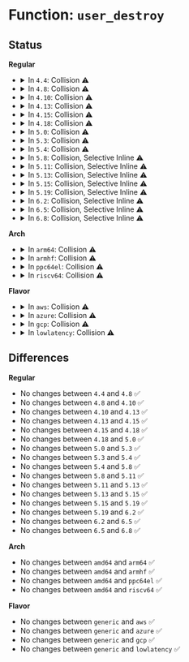 # Function: <code>user_destroy</code>

## Status
<b>Regular</b>
<ul>
<li>
<details>
<summary>In <code>4.4</code>: Collision ⚠️</summary>

```c
void user_destroy(struct key *key);
```

**Collision:** Static-Global Collision

**Inline:** No

**Transformation:** False

**Instances:**

```
In security/keys/user_defined.c (ffffffff81335700)
Location: security/keys/user_defined.c:162
Inline: False
```
```
In security/selinux/ss/policydb.c (ffffffff81350460)
Location: security/selinux/ss/policydb.c:706
Inline: False
Direct callers:
  - security/selinux/ss/policydb.c:user_read
```
**Symbols:**

```
ffffffff81350460-ffffffff813504a8: user_destroy (STB_LOCAL)
ffffffff81335700-ffffffff81335717: user_destroy (STB_GLOBAL)
```
</details>
</li>
<li>
<details>
<summary>In <code>4.8</code>: Collision ⚠️</summary>

```c
void user_destroy(struct key *key);
```

**Collision:** Static-Global Collision

**Inline:** No

**Transformation:** False

**Instances:**

```
In security/keys/user_defined.c (ffffffff8136a680)
Location: security/keys/user_defined.c:142
Inline: False
```
```
In security/selinux/ss/policydb.c (ffffffff813864a0)
Location: security/selinux/ss/policydb.c:706
Inline: False
Direct callers:
  - security/selinux/ss/policydb.c:user_read
```
**Symbols:**

```
ffffffff813864a0-ffffffff813864e8: user_destroy (STB_LOCAL)
ffffffff8136a680-ffffffff8136a697: user_destroy (STB_GLOBAL)
```
</details>
</li>
<li>
<details>
<summary>In <code>4.10</code>: Collision ⚠️</summary>

```c
void user_destroy(struct key *key);
```

**Collision:** Static-Global Collision

**Inline:** No

**Transformation:** False

**Instances:**

```
In security/keys/user_defined.c (ffffffff81380e90)
Location: security/keys/user_defined.c:142
Inline: False
```
```
In security/selinux/ss/policydb.c (ffffffff8139cf30)
Location: security/selinux/ss/policydb.c:706
Inline: False
Direct callers:
  - security/selinux/ss/policydb.c:user_read
```
**Symbols:**

```
ffffffff8139cf30-ffffffff8139cf78: user_destroy (STB_LOCAL)
ffffffff81380e90-ffffffff81380ea7: user_destroy (STB_GLOBAL)
```
</details>
</li>
<li>
<details>
<summary>In <code>4.13</code>: Collision ⚠️</summary>

```c
void user_destroy(struct key *key);
```

**Collision:** Static-Global Collision

**Inline:** No

**Transformation:** False

**Instances:**

```
In security/keys/user_defined.c (ffffffff81394cd0)
Location: security/keys/user_defined.c:150
Inline: False
```
```
In security/selinux/ss/policydb.c (ffffffff813b3680)
Location: security/selinux/ss/policydb.c:710
Inline: False
Direct callers:
  - security/selinux/ss/policydb.c:user_read
```
**Symbols:**

```
ffffffff813b3680-ffffffff813b36c8: user_destroy (STB_LOCAL)
ffffffff81394cd0-ffffffff81394ce7: user_destroy (STB_GLOBAL)
```
</details>
</li>
<li>
<details>
<summary>In <code>4.15</code>: Collision ⚠️</summary>

```c
void user_destroy(struct key *key);
```

**Collision:** Static-Global Collision

**Inline:** No

**Transformation:** False

**Instances:**

```
In security/keys/user_defined.c (ffffffff813ba410)
Location: security/keys/user_defined.c:150
Inline: False
```
```
In security/selinux/ss/policydb.c (ffffffff813d97d0)
Location: security/selinux/ss/policydb.c:710
Inline: False
Direct callers:
  - security/selinux/ss/policydb.c:user_read
```
**Symbols:**

```
ffffffff813d97d0-ffffffff813d9818: user_destroy (STB_LOCAL)
ffffffff813ba410-ffffffff813ba427: user_destroy (STB_GLOBAL)
```
</details>
</li>
<li>
<details>
<summary>In <code>4.18</code>: Collision ⚠️</summary>

```c
void user_destroy(struct key *key);
```

**Collision:** Static-Global Collision

**Inline:** No

**Transformation:** False

**Instances:**

```
In security/keys/user_defined.c (ffffffff813eb120)
Location: security/keys/user_defined.c:150
Inline: False
```
```
In security/selinux/ss/policydb.c (ffffffff81409d80)
Location: security/selinux/ss/policydb.c:710
Inline: False
Direct callers:
  - security/selinux/ss/policydb.c:user_read
```
**Symbols:**

```
ffffffff81409d80-ffffffff81409dc8: user_destroy (STB_LOCAL)
ffffffff813eb120-ffffffff813eb137: user_destroy (STB_GLOBAL)
```
</details>
</li>
<li>
<details>
<summary>In <code>5.0</code>: Collision ⚠️</summary>

```c
void user_destroy(struct key *key);
```

**Collision:** Static-Global Collision

**Inline:** No

**Transformation:** False

**Instances:**

```
In security/keys/user_defined.c (ffffffff81405b70)
Location: security/keys/user_defined.c:150
Inline: False
```
```
In security/selinux/ss/policydb.c (ffffffff81426070)
Location: security/selinux/ss/policydb.c:712
Inline: False
Direct callers:
  - security/selinux/ss/policydb.c:user_read
```
**Symbols:**

```
ffffffff81426070-ffffffff814260b8: user_destroy (STB_LOCAL)
ffffffff81405b70-ffffffff81405b87: user_destroy (STB_GLOBAL)
```
</details>
</li>
<li>
<details>
<summary>In <code>5.3</code>: Collision ⚠️</summary>

```c
void user_destroy(struct key *key);
```

**Collision:** Static-Global Collision

**Inline:** No

**Transformation:** False

**Instances:**

```
In security/keys/user_defined.c (ffffffff81432c90)
Location: security/keys/user_defined.c:146
Inline: False
```
```
In security/selinux/ss/policydb.c (ffffffff81453c50)
Location: security/selinux/ss/policydb.c:673
Inline: False
Direct callers:
  - security/selinux/ss/policydb.c:user_read
```
**Symbols:**

```
ffffffff81453c50-ffffffff81453c9e: user_destroy (STB_LOCAL)
ffffffff81432c90-ffffffff81432ca7: user_destroy (STB_GLOBAL)
```
</details>
</li>
<li>
<details>
<summary>In <code>5.4</code>: Collision ⚠️</summary>

```c
void user_destroy(struct key *key);
```

**Collision:** Static-Global Collision

**Inline:** No

**Transformation:** False

**Instances:**

```
In security/keys/user_defined.c (ffffffff8144ca00)
Location: security/keys/user_defined.c:146
Inline: False
```
```
In security/selinux/ss/policydb.c (ffffffff8146d9f0)
Location: security/selinux/ss/policydb.c:282
Inline: False
Direct callers:
  - security/selinux/ss/policydb.c:user_read
```
**Symbols:**

```
ffffffff8146d9f0-ffffffff8146da3e: user_destroy (STB_LOCAL)
ffffffff8144ca00-ffffffff8144ca17: user_destroy (STB_GLOBAL)
```
</details>
</li>
<li>
<details>
<summary>In <code>5.8</code>: Collision, Selective Inline ⚠️</summary>

```c
void user_destroy(struct key *key);
```

**Collision:** Static-Global Collision

**Inline:** Selective

**Transformation:** False

**Instances:**

```
In security/keys/user_defined.c (ffffffff8149eb30)
Location: security/keys/user_defined.c:146
Inline: False
```
```
In security/selinux/ss/policydb.c (ffffffff814c3de4)
Location: security/selinux/ss/policydb.c:281
Inline: True
Inline callers:
  - security/selinux/ss/policydb.c:user_read
```
**Symbols:**

```
ffffffff814c2170-ffffffff814c21c0: user_destroy (STB_LOCAL)
ffffffff8149eb30-ffffffff8149eb47: user_destroy (STB_GLOBAL)
```
</details>
</li>
<li>
<details>
<summary>In <code>5.11</code>: Collision, Selective Inline ⚠️</summary>

```c
void user_destroy(struct key *key);
```

**Collision:** Static-Global Collision

**Inline:** Selective

**Transformation:** False

**Instances:**

```
In security/keys/user_defined.c (ffffffff814bc610)
Location: security/keys/user_defined.c:146
Inline: False
```
```
In security/selinux/ss/policydb.c (ffffffff814e1734)
Location: security/selinux/ss/policydb.c:281
Inline: True
Inline callers:
  - security/selinux/ss/policydb.c:user_read
```
**Symbols:**

```
ffffffff814dfbf0-ffffffff814dfc40: user_destroy (STB_LOCAL)
ffffffff814bc610-ffffffff814bc627: user_destroy (STB_GLOBAL)
```
</details>
</li>
<li>
<details>
<summary>In <code>5.13</code>: Collision, Selective Inline ⚠️</summary>

```c
void user_destroy(struct key *key);
```

**Collision:** Static-Global Collision

**Inline:** Selective

**Transformation:** False

**Instances:**

```
In security/keys/user_defined.c (ffffffff814c24d0)
Location: security/keys/user_defined.c:146
Inline: False
```
```
In security/selinux/ss/policydb.c (ffffffff814e7a97)
Location: security/selinux/ss/policydb.c:281
Inline: True
Inline callers:
  - security/selinux/ss/policydb.c:user_read
```
**Symbols:**

```
ffffffff814e64b0-ffffffff814e6500: user_destroy (STB_LOCAL)
ffffffff814c24d0-ffffffff814c24e7: user_destroy (STB_GLOBAL)
```
</details>
</li>
<li>
<details>
<summary>In <code>5.15</code>: Collision, Selective Inline ⚠️</summary>

```c
void user_destroy(struct key *key);
```

**Collision:** Static-Global Collision

**Inline:** Selective

**Transformation:** False

**Instances:**

```
In security/keys/user_defined.c (ffffffff8151aec0)
Location: security/keys/user_defined.c:146
Inline: False
```
```
In security/selinux/ss/policydb.c (ffffffff81541327)
Location: security/selinux/ss/policydb.c:281
Inline: True
Inline callers:
  - security/selinux/ss/policydb.c:user_read
```
**Symbols:**

```
ffffffff8153fd40-ffffffff8153fd90: user_destroy (STB_LOCAL)
ffffffff8151aec0-ffffffff8151aed7: user_destroy (STB_GLOBAL)
```
</details>
</li>
<li>
<details>
<summary>In <code>5.19</code>: Collision, Selective Inline ⚠️</summary>

```c
void user_destroy(struct key *key);
```

**Collision:** Static-Global Collision

**Inline:** Selective

**Transformation:** False

**Instances:**

```
In security/keys/user_defined.c (ffffffff815ade30)
Location: security/keys/user_defined.c:146
Inline: False
```
```
In security/selinux/ss/policydb.c (ffffffff815d96d6)
Location: security/selinux/ss/policydb.c:277
Inline: True
Inline callers:
  - security/selinux/ss/policydb.c:user_read
```
**Symbols:**

```
ffffffff815d7d00-ffffffff815d7d53: user_destroy (STB_LOCAL)
ffffffff815ade30-ffffffff815ade4d: user_destroy (STB_GLOBAL)
```
</details>
</li>
<li>
<details>
<summary>In <code>6.2</code>: Collision, Selective Inline ⚠️</summary>

```c
void user_destroy(struct key *key);
```

**Collision:** Static-Global Collision

**Inline:** Selective

**Transformation:** False

**Instances:**

```
In security/keys/user_defined.c (ffffffff81658410)
Location: security/keys/user_defined.c:146
Inline: False
```
```
In security/selinux/ss/policydb.c (ffffffff816884f6)
Location: security/selinux/ss/policydb.c:277
Inline: True
Inline callers:
  - security/selinux/ss/policydb.c:user_read
```
**Symbols:**

```
ffffffff81686360-ffffffff816863b3: user_destroy (STB_LOCAL)
ffffffff81658410-ffffffff8165842d: user_destroy (STB_GLOBAL)
```
</details>
</li>
<li>
<details>
<summary>In <code>6.5</code>: Collision, Selective Inline ⚠️</summary>

```c
void user_destroy(struct key *key);
```

**Collision:** Static-Global Collision

**Inline:** Selective

**Transformation:** False

**Instances:**

```
In security/keys/user_defined.c (ffffffff81690c90)
Location: security/keys/user_defined.c:146
Inline: False
```
```
In security/selinux/ss/policydb.c (ffffffff816c15c6)
Location: security/selinux/ss/policydb.c:277
Inline: True
Inline callers:
  - security/selinux/ss/policydb.c:user_read
```
**Symbols:**

```
ffffffff816be6d0-ffffffff816be723: user_destroy (STB_LOCAL)
ffffffff81690c90-ffffffff81690cad: user_destroy (STB_GLOBAL)
```
</details>
</li>
<li>
<details>
<summary>In <code>6.8</code>: Collision, Selective Inline ⚠️</summary>

```c
void user_destroy(struct key *key);
```

**Collision:** Static-Global Collision

**Inline:** Selective

**Transformation:** False

**Instances:**

```
In security/keys/user_defined.c (ffffffff816cd260)
Location: security/keys/user_defined.c:146
Inline: False
```
```
In security/selinux/ss/policydb.c (ffffffff816fe030)
Location: security/selinux/ss/policydb.c:277
Inline: True
Inline callers:
  - security/selinux/ss/policydb.c:user_read
```
**Symbols:**

```
ffffffff816faf20-ffffffff816faf73: user_destroy (STB_LOCAL)
ffffffff816cd260-ffffffff816cd27d: user_destroy (STB_GLOBAL)
```
</details>
</li>
</ul>
<b>Arch</b>
<ul>
<li>
<details>
<summary>In <code>arm64</code>: Collision ⚠️</summary>

```c
void user_destroy(struct key *key);
```

**Collision:** Static-Global Collision

**Inline:** No

**Transformation:** False

**Instances:**

```
In security/keys/user_defined.c (ffff800010536a78)
Location: security/keys/user_defined.c:146
Inline: False
```
```
In security/selinux/ss/policydb.c (ffff80001055cbc8)
Location: security/selinux/ss/policydb.c:282
Inline: False
Direct callers:
  - security/selinux/ss/policydb.c:user_read
```
**Symbols:**

```
ffff80001055cbc8-ffff80001055cc28: user_destroy (STB_LOCAL)
ffff800010536a78-ffff800010536aa4: user_destroy (STB_GLOBAL)
```
</details>
</li>
<li>
<details>
<summary>In <code>armhf</code>: Collision ⚠️</summary>

```c
void user_destroy(struct key *key);
```

**Collision:** Static-Global Collision

**Inline:** No

**Transformation:** False

**Instances:**

```
In security/keys/user_defined.c (c06edea8)
Location: security/keys/user_defined.c:146
Inline: False
```
```
In security/selinux/ss/policydb.c (c07112b8)
Location: security/selinux/ss/policydb.c:282
Inline: False
Direct callers:
  - security/selinux/ss/policydb.c:user_read
```
**Symbols:**

```
c07112b8-c071130c: user_destroy (STB_LOCAL)
c06edea8-c06edec8: user_destroy (STB_GLOBAL)
```
</details>
</li>
<li>
<details>
<summary>In <code>ppc64el</code>: Collision ⚠️</summary>

```c
void user_destroy(struct key *key);
```

**Collision:** Static-Global Collision

**Inline:** No

**Transformation:** False

**Instances:**

```
In security/keys/user_defined.c (c0000000006854e0)
Location: security/keys/user_defined.c:146
Inline: False
```
```
In security/selinux/ss/policydb.c (c0000000006bc4b0)
Location: security/selinux/ss/policydb.c:282
Inline: False
Direct callers:
  - security/selinux/ss/policydb.c:user_read
```
**Symbols:**

```
c0000000006bc4b0-c0000000006bc538: user_destroy (STB_LOCAL)
c0000000006854e0-c000000000685518: user_destroy (STB_GLOBAL)
```
</details>
</li>
<li>
<details>
<summary>In <code>riscv64</code>: Collision ⚠️</summary>

```c
void user_destroy(struct key *key);
```

**Collision:** Static-Global Collision

**Inline:** No

**Transformation:** False

**Instances:**

```
In security/keys/user_defined.c (ffffffe00039641e)
Location: security/keys/user_defined.c:146
Inline: False
```
```
In security/selinux/ss/policydb.c (ffffffe0003b3840)
Location: security/selinux/ss/policydb.c:282
Inline: False
Direct callers:
  - security/selinux/ss/policydb.c:user_read
```
**Symbols:**

```
ffffffe0003b3840-ffffffe0003b38ae: user_destroy (STB_LOCAL)
ffffffe00039641e-ffffffe000396448: user_destroy (STB_GLOBAL)
```
</details>
</li>
</ul>
<b>Flavor</b>
<ul>
<li>
<details>
<summary>In <code>aws</code>: Collision ⚠️</summary>

```c
void user_destroy(struct key *key);
```

**Collision:** Static-Global Collision

**Inline:** No

**Transformation:** False

**Instances:**

```
In security/keys/user_defined.c (ffffffff81444fe0)
Location: security/keys/user_defined.c:146
Inline: False
```
```
In security/selinux/ss/policydb.c (ffffffff81465fd0)
Location: security/selinux/ss/policydb.c:282
Inline: False
Direct callers:
  - security/selinux/ss/policydb.c:user_read
```
**Symbols:**

```
ffffffff81465fd0-ffffffff8146601e: user_destroy (STB_LOCAL)
ffffffff81444fe0-ffffffff81444ff7: user_destroy (STB_GLOBAL)
```
</details>
</li>
<li>
<details>
<summary>In <code>azure</code>: Collision ⚠️</summary>

```c
void user_destroy(struct key *key);
```

**Collision:** Static-Global Collision

**Inline:** No

**Transformation:** False

**Instances:**

```
In security/keys/user_defined.c (ffffffff81435a30)
Location: security/keys/user_defined.c:146
Inline: False
```
```
In security/selinux/ss/policydb.c (ffffffff81456a00)
Location: security/selinux/ss/policydb.c:282
Inline: False
Direct callers:
  - security/selinux/ss/policydb.c:user_read
```
**Symbols:**

```
ffffffff81456a00-ffffffff81456a4e: user_destroy (STB_LOCAL)
ffffffff81435a30-ffffffff81435a47: user_destroy (STB_GLOBAL)
```
</details>
</li>
<li>
<details>
<summary>In <code>gcp</code>: Collision ⚠️</summary>

```c
void user_destroy(struct key *key);
```

**Collision:** Static-Global Collision

**Inline:** No

**Transformation:** False

**Instances:**

```
In security/keys/user_defined.c (ffffffff81441080)
Location: security/keys/user_defined.c:146
Inline: False
```
```
In security/selinux/ss/policydb.c (ffffffff81462070)
Location: security/selinux/ss/policydb.c:282
Inline: False
Direct callers:
  - security/selinux/ss/policydb.c:user_read
```
**Symbols:**

```
ffffffff81462070-ffffffff814620be: user_destroy (STB_LOCAL)
ffffffff81441080-ffffffff81441097: user_destroy (STB_GLOBAL)
```
</details>
</li>
<li>
<details>
<summary>In <code>lowlatency</code>: Collision ⚠️</summary>

```c
void user_destroy(struct key *key);
```

**Collision:** Static-Global Collision

**Inline:** No

**Transformation:** False

**Instances:**

```
In security/keys/user_defined.c (ffffffff81458390)
Location: security/keys/user_defined.c:146
Inline: False
```
```
In security/selinux/ss/policydb.c (ffffffff81479870)
Location: security/selinux/ss/policydb.c:282
Inline: False
Direct callers:
  - security/selinux/ss/policydb.c:user_read
```
**Symbols:**

```
ffffffff81479870-ffffffff814798be: user_destroy (STB_LOCAL)
ffffffff81458390-ffffffff814583a7: user_destroy (STB_GLOBAL)
```
</details>
</li>
</ul>

## Differences
<b>Regular</b>
<ul>
<li>
No changes between <code>4.4</code> and <code>4.8</code> ✅
</li>
<li>
No changes between <code>4.8</code> and <code>4.10</code> ✅
</li>
<li>
No changes between <code>4.10</code> and <code>4.13</code> ✅
</li>
<li>
No changes between <code>4.13</code> and <code>4.15</code> ✅
</li>
<li>
No changes between <code>4.15</code> and <code>4.18</code> ✅
</li>
<li>
No changes between <code>4.18</code> and <code>5.0</code> ✅
</li>
<li>
No changes between <code>5.0</code> and <code>5.3</code> ✅
</li>
<li>
No changes between <code>5.3</code> and <code>5.4</code> ✅
</li>
<li>
No changes between <code>5.4</code> and <code>5.8</code> ✅
</li>
<li>
No changes between <code>5.8</code> and <code>5.11</code> ✅
</li>
<li>
No changes between <code>5.11</code> and <code>5.13</code> ✅
</li>
<li>
No changes between <code>5.13</code> and <code>5.15</code> ✅
</li>
<li>
No changes between <code>5.15</code> and <code>5.19</code> ✅
</li>
<li>
No changes between <code>5.19</code> and <code>6.2</code> ✅
</li>
<li>
No changes between <code>6.2</code> and <code>6.5</code> ✅
</li>
<li>
No changes between <code>6.5</code> and <code>6.8</code> ✅
</li>
</ul>
<b>Arch</b>
<ul>
<li>
No changes between <code>amd64</code> and <code>arm64</code> ✅
</li>
<li>
No changes between <code>amd64</code> and <code>armhf</code> ✅
</li>
<li>
No changes between <code>amd64</code> and <code>ppc64el</code> ✅
</li>
<li>
No changes between <code>amd64</code> and <code>riscv64</code> ✅
</li>
</ul>
<b>Flavor</b>
<ul>
<li>
No changes between <code>generic</code> and <code>aws</code> ✅
</li>
<li>
No changes between <code>generic</code> and <code>azure</code> ✅
</li>
<li>
No changes between <code>generic</code> and <code>gcp</code> ✅
</li>
<li>
No changes between <code>generic</code> and <code>lowlatency</code> ✅
</li>
</ul>
